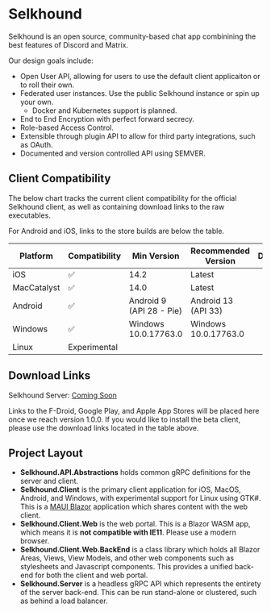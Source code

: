 # Selkhound

Selkhound is an open source, community-based chat app combinining the best features of Discord and Matrix.

Our design goals include:

* Open User API, allowing for users to use the default client applicaiton or to roll their own.
* Federated user instances. Use the public Selkhound instance or spin up your own.
  * Docker and Kubernetes support is planned.
* End to End Encryption with perfect forward secrecy.
* Role-based Access Control.
* Extensible through plugin API to allow for third party integrations, such as OAuth.
* Documented and version controlled API using SEMVER.

## Client Compatibility

The below chart tracks the current client compatibility for the official Selkhound client, as well as containing download links to the raw executables.

For Android and iOS, links to the store builds are below the table.


|  Platform   |   Compatibility    |       Min Version        | Recommended Version  |                  Download                  |
|-------------|--------------------|--------------------------|----------------------|--------------------------------------------|
| iOS         | :white_check_mark: | 14.2                     | Latest               |                                            |
| MacCatalyst | :white_check_mark: | 14.0                     | Latest               |                                            |
| Android     | :white_check_mark: | Android 9 (API 28 - Pie) | Android 13 (API 33)  |                                            |
| Windows     | :white_check_mark: | Windows 10.0.17763.0     | Windows 10.0.17763.0 |                                            |
| Linux       | Experimental       |                          |                      |                                            |

## Download Links

Selkhound Server: [Coming Soon](#)

Links to the F-Droid, Google Play, and Apple App Stores will be placed here once we reach version 1.0.0.
If you would like to install the beta client, please use the download links located in the table above.

## Project Layout

- **Selkhound.API.Abstractions** holds common gRPC definitions for the server and client.
- **Selkhound.Client** is the primary client application for iOS, MacOS, Android, and Windows, with experimental support for Linux using GTK#. This is a [MAUI Blazor](https://learn.microsoft.com/en-us/shows/xamarinshow/introduction-to-net-maui-blazor--the-xamarin-show) application which shares content with the web client.
- **Selkhound.Client.Web** is the web portal. This is a Blazor WASM app, which means it is **not compatible with IE11**. Please use a modern browser.
- **Selkhound.Client.Web.BackEnd** is a class library which holds all Blazor Areas, Views, View Models, and other web components such as stylesheets and Javascript components. This provides a unified back-end for both the client and web portal.
- **Selkhound.Server** is a headless gRPC API which represents the entirety of the server back-end. This can be run stand-alone or clustered, such as behind a load balancer.